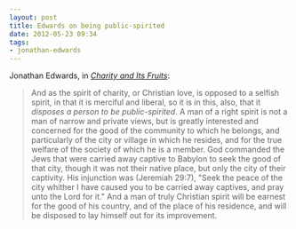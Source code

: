 ```yaml
---
layout: post
title: Edwards on being public-spirited
date: 2012-05-23 09:34
tags:
- jonathan-edwards
---
```

<p>Jonathan Edwards, in <a href="http://www.amazon.co.uk/gp/product/143352970X/ref=as_li_qf_sp_asin_il_tl?ie=UTF8&amp;tag=jakebeldercom-21&amp;linkCode=as2&amp;camp=1634&amp;creative=6738&amp;creativeASIN=143352970X"><em>Charity and Its Fruits</em></a>:</p>
<blockquote>
And as the spirit of charity, or  Christian love, is opposed to a  selfish spirit, in that it is merciful and  liberal, so it is in this,  also, that it <em>disposes  a person to be public-spirited</em>. A man  of a right spirit is not a man of  narrow and private views, but is  greatly interested and concerned for the good  of the community to which  he belongs, and particularly of the city or village  in which he  resides, and for the true welfare of the society of which he is a   member. God commanded the Jews that were carried away captive to Babylon  to seek the good  of that city, though it was not their native place,  but only the city of their  captivity. His injunction was (<a href="http://biblia.com/bible/niv2011/.7"></a>Jeremiah 29:7),  "Seek the peace of the city  whither I have caused you to be carried  away captives, and pray unto the Lord  for it." And a man of truly  Christian spirit will be earnest for the good  of his country, and of  the place of his residence, and will be disposed to lay  himself out for  its improvement.
</blockquote>
